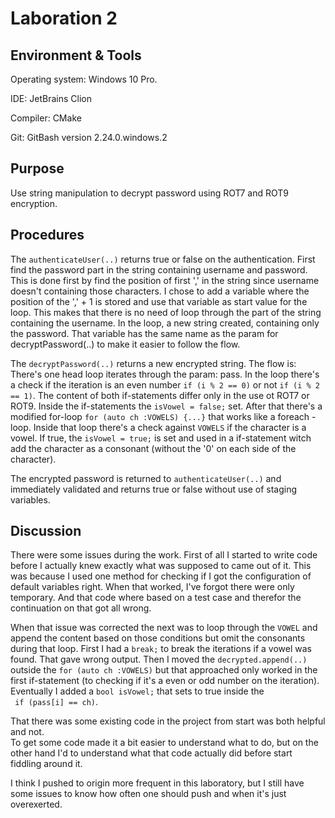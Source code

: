 # Laboration 2

## Environment & Tools
Operating system: Windows 10 Pro.

IDE: JetBrains Clion

Compiler: CMake

Git: GitBash version 2.24.0.windows.2

## Purpose
Use string manipulation to decrypt password using ROT7 and ROT9 encryption.

## Procedures
The `authenticateUser(..)` returns true or false on the authentication. 
First find the password part in the string containing username and password. 
This is done first by find the position of first ',' in the string since username doesn't containing those characters.
I chose to add a variable where the position of the ',' + 1 is stored and use that variable as start value for the loop. 
This makes that there is no need of loop through the part of the string containing the username. 
In the loop, a new string created, containing only the password. That variable has the same name as the param for decryptPassword(..) to make it easier to follow the flow.

The `decryptPassword(..)` returns a new encrypted string.
The flow is: 
There's one head loop iterates through the param: pass. In the loop there's a check if the iteration is an even number `if (i % 2 == 0)` or not `if (i % 2 == 1)`. 
The content of both if-statements differ only in the use ot ROT7 or ROT9. 
Inside the if-statements the `isVowel = false;` set. After that there's a modified for-loop `for (auto ch :VOWELS) {...}` that works like a foreach - loop.
Inside that loop there's a check against `VOWELS` if the character is a vowel. If true, the  `isVowel = true;` is set and used in a if-statement witch add the character as a consonant (without the '0' on each side of the character).

The encrypted password is returned to `authenticateUser(..)` and immediately validated and returns true or false without use of staging variables.
 
## Discussion
There were some issues during the work. First of all I started to write code before I actually knew exactly what was supposed to came out of it.
This was because I used one method for checking if I got the configuration of default variables right. When that worked, I've forgot there were only temporary. 
And that code where based on a test case and therefor the continuation on that got all wrong. 

When that issue was corrected the next was to loop through the `VOWEL` and append the content based on those conditions but omit the consonants during that loop. 
First I had a `break;` to break the iterations if a vowel was found. That gave wrong output. 
Then I moved the `decrypted.append(..)` outside the  `for (auto ch :VOWELS)` but that approached only worked in the first if-statement (to checking if it's a even or odd number on the iteration).
Eventually I added a  `bool isVowel;` that sets to true inside the   
` if (pass[i] == ch)`.

That there was some existing code in the project from start was both helpful and not.  
To get some code made it a bit easier to understand what to do, but on the other hand I'd to understand what that code actually did before start fiddling around it.

I think I pushed to origin more frequent in this laboratory, but I still have some issues to know how often one should push and when it's just overexerted.